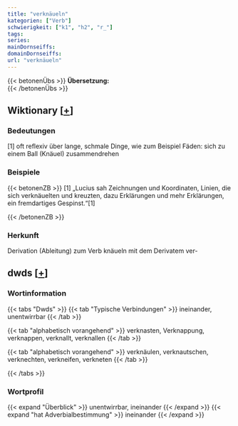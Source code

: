 ```yaml
---
title: "verknäueln"
kategorien: ["Verb"]
schwierigkeit: ["k1", "h2", "r_"]
tags:
series:
mainDornseiffs:
domainDornseiffs:
url: "verknäueln"
---
```


{{< betonenÜbs >}}
**Übersetzung:**  
{{< /betonenÜbs >}}

## Wiktionary [[+](https://de.wiktionary.org/wiki/verknäueln)]

### Bedeutungen
[1] oft reflexiv über lange, schmale Dinge, wie zum Beispiel Fäden: sich zu einem Ball (Knäuel) zusammendrehen  

### Beispiele
{{< betonenZB >}}
[1] „Lucius sah Zeichnungen und Koordinaten, Linien, die sich verknäuelten und kreuzten, dazu Erklärungen und mehr Erklärungen, ein fremdartiges Gespinst.“[1]  

{{< /betonenZB >}}
### Herkunft
Derivation (Ableitung) zum Verb knäueln mit dem Derivatem ver-  



## dwds [[+](https://www.dwds.de/wb/verknäueln)]

### Wortinformation
{{< tabs "Dwds" >}}
{{< tab "Typische Verbindungen" >}}
ineinander, unentwirrbar
{{< /tab >}}

{{< tab "alphabetisch vorangehend" >}}
verknasten, Verknappung, verknappen, verknallt, verknallen
{{< /tab >}}

{{< tab "alphabetisch vorangehend" >}}
verknäulen, verknautschen, verknechten, verkneifen, verkneten
{{< /tab >}}

{{< /tabs >}}

### Wortprofil
{{< expand "Überblick" >}} unentwirrbar, ineinander {{< /expand >}}
{{< expand "hat Adverbialbestimmung" >}} ineinander {{< /expand >}}

